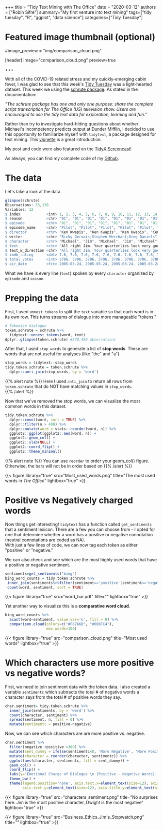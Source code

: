 +++
title = "Tidy Text Mining with The Office"
date = "2020-03-12"
authors = ["Robin Sifre"]
summary="My first venture into text mining"
tags=["tidy tuesday", "R", "ggplot", "data science"]
categories=["Tidy Tuesday"]
# Featured image thumbnail (optional)
#image_preview = "img/comparison_cloud.png"

[header]
image="comparison_cloud.png"
preview=true

+++

With all of the COVID-19 related stress and my quickly-emerging cabin fever, I was glad to see that this week's [Tidy Tuesday](https://thomasmock.netlify.com/post/tidytuesday-a-weekly-social-data-project-in-r/) was a light-hearted dataset. This week we using the [schrute package](https://bradlindblad.github.io/schrute/index.html). As stated in the documentation:  

<i>"The schrute package has one and only one purpose: share the complete script transcription for The Office (US) television show. Users are encouraged to use the tidy text data for exploration, learning and fun."</i>  

Rather than try to investigate hard-hitting questions about whether Michael's incompetency predicts output at Dunder Mifflin, I decided to use this opportunity to familiarize myself with `tidytext`, a package designed for text mining. This [vignette](https://cran.r-project.org/web/packages/tidytext/vignettes/tidytext.html) is a great introduction.  

My post and code were also featured on the [TidyX Screencast](http://optimumsportsperformance.com/blog/tidyx-episode-2-sentiment-analysis-word-clouds/)!

As always, you can find my complete code of my [Github](https://github.com/rrobinn/tidy-tuesday/tree/master/20200318-The-Office).

# The data
Let's take a look at the data.  

```r
glimpse(schrute)
Observations: 55,130
Variables: 12
$ index            <int> 1, 2, 3, 4, 5, 6, 7, 8, 9, 10, 11, 12, 13, 14, 15, 16, 17, 18, 19, 20, 21, …
$ season           <chr> "01", "01", "01", "01", "01", "01", "01", "01", "01", "01", "01", "01", "01…
$ episode          <chr> "01", "01", "01", "01", "01", "01", "01", "01", "01", "01", "01", "01", "01…
$ episode_name     <chr> "Pilot", "Pilot", "Pilot", "Pilot", "Pilot", "Pilot", "Pilot", "Pilot", "Pi…
$ director         <chr> "Ken Kwapis", "Ken Kwapis", "Ken Kwapis", "Ken Kwapis", "Ken Kwapis", "Ken …
$ writer           <chr> "Ricky Gervais;Stephen Merchant;Greg Daniels", "Ricky Gervais;Stephen Merch…
$ character        <chr> "Michael", "Jim", "Michael", "Jim", "Michael", "Michael", "Michael", "Pam",…
$ text             <chr> "All right Jim. Your quarterlies look very good. How are things at the libr…
$ text_w_direction <chr> "All right Jim. Your quarterlies look very good. How are things at the libr…
$ imdb_rating      <dbl> 7.6, 7.6, 7.6, 7.6, 7.6, 7.6, 7.6, 7.6, 7.6, 7.6, 7.6, 7.6, 7.6, 7.6, 7.6, …
$ total_votes      <int> 3706, 3706, 3706, 3706, 3706, 3706, 3706, 3706, 3706, 3706, 3706, 3706, 370…
$ air_date         <fct> 2005-03-24, 2005-03-24, 2005-03-24, 2005-03-24, 2005-03-24, 2005-03-24, 200…
```
What we have is every line (`text`) spoken by every `character` organized by `episode` and `season`. 

# Prepping the data
First, I used `unnest_tokens` to split the `text` variable so that each word is in its own row.  This turns streams of dialogue into more manageable "tokens." 
```r
# Tokenize dialogue 
token.schrute = schrute %>%
  tidytext::unnest_tokens(word, text)
dplyr::glimpse(token.schrute) #570,450 observations
```

After that, I used `stop_words` to generate a list of <b>stop words</b>. These are words that are not useful for analyses (like "the" and "a").



```r
stop_words = tidytext::stop_words
tidy.token.schrute = token.schrute %>%
  dplyr::anti_join(stop_words, by = 'word') 
```
{{% alert note %}}
Here I used `anti_join` to return all rows from `token.schrute` that do NOT have matching values in `stop_words`.  
{{% /alert %}}

Now that we've removed the stop words, we can visualize the most common words in this dataset. 



```r
tidy.token.schrute %>%
  dplyr::count(word, sort = TRUE) %>%
  dplyr::filter(n > 400) %>%
  dplyr::mutate(word = stats::reorder(word, n)) %>%
  ggplot2::ggplot(ggplot2::aes(word, n)) +
  ggplot2::geom_col() +
  ggplot2::xlab(NULL) +
  ggplot2::coord_flip() +
  ggplot2::theme_minimal()
```
{{% alert note %}}
You can use `reorder` to order your geom_col() figure. Otherwise, the bars will not be in order based on
{{% /alert %}}


{{< figure library="true" src="Most_used_words.png" title="The most used words in <i>The Office</i>" lightbox="true" >}}


# Positive vs Negatively charged words
Now things get interesting! `tidytext` has a function called `get_sentiments` that a sentiment lexicon. There are a few you can choose from - I opted for one that determine whether a word has a positive or negative connotation (neutral connotations are coded as NA).  
With just a few lines of code, we can now tag each token as either "positive" or "negative."  

 We can also check and see which are the most highly used words that have a positive or negative sentiment. 
 ```r
 sentiments=get_sentiments("bing")
 bing_word_counts = tidy.token.schrute %>%
  inner_join(sentiments%>%filter(sentiment=='positive'|sentiment=='negative')) %>%
  count(word, sentiment, sort = TRUE)
 ```
{{< figure library="true" src="word_bar.pdf" title="" lightbox="true" >}}


Yet another way to visualize this is a <b>comparative word cloud</b>. 
```r
bing_word_counts %>%
  acast(word~sentiment, value.var='n', fill = 0) %>%
  comparison.cloud(colors=c("#F8766D", "#00BFC4"), 
                   max.words=100)
```

{{< figure library="true" src="comparison_cloud.png" title="Most used words" lightbox="true" >}}


# Which characters use more positive vs negative words?
First, we need to join sentiment data with the token data. I also created a variable `sentimentc` which subtracts the total # of negative words a character says from the total # of positive words they say.
```r
char.sentiment= tidy.token.schrute %>%
  inner_join(sentiments, by = 'word') %>% 
  count(character, sentiment) %>%
  spread(sentiment, n, fill = 0) %>%
  mutate(sentimentc = positive-negative) 
```

Now, we can see which characters are are more positive vs. negative.
```r
char.sentiment %>% 
  filter(negative +positive >300) %>%
  mutate(sent_dummy = ifelse(sentimentc<0, 'More Negative', 'More Positive')) %>%
  mutate(character = reorder(character, sentimentc)) %>%
  ggplot(aes(character, sentimentc, fill = sent_dummy)) +
  geom_col() +
  coord_flip() + 
  labs(y='Emotional Charge of Dialogue \n (Positive - Negative Words)', x = 'Character') +
  theme_bw() + 
  theme(legend.position='none', axis.text.x=element_text(size=12), axis.title.x = element_text(size=14, face = 'bold'),
        axis.text.y=element_text(size=12), axis.title.y=element_text(size=14, face='bold'))
```
{{< figure library="true" src="characters_sentiment.png" title="No surprises here: Jim is the most positive character, Dwight is the most negative" lightbox="true" >}}

{{< figure library="true" src="Business_Ethics_Jim's_Stopwatch.png" title="" lightbox="true" >}}


